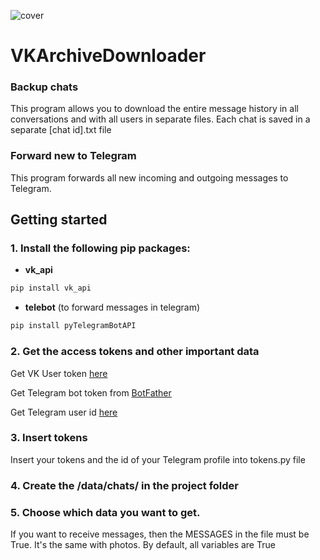 ![cover](https://github.com/RabbitsInIT/VKArchiveDownloader/assets/72883689/a8ab9bc0-7f15-4156-a581-1206f690f023)
# VKArchiveDownloader
### Backup chats
This program allows you to download the entire message history in all conversations and with all users in separate files. Each chat is saved in a separate [chat id].txt file
### Forward new to Telegram
This program forwards all new incoming and outgoing messages to Telegram.
## Getting started
### 1. Install the following pip packages:
- **vk_api**
```bash
pip install vk_api
```
- **telebot** (to forward messages in telegram)
```bash
pip install pyTelegramBotAPI
```
### 2. Get the access tokens and other important data
Get VK User token [here](https://vkhost.github.io/)

Get Telegram bot token from [BotFather](https://telegram.me/BotFather)

Get Telegram user id [here](https://t.me/userinfobot)
### 3. Insert tokens
Insert your tokens and the id of your Telegram profile into tokens.py file
### 4. Create the /data/chats/ in the project folder
### 5. Choose which data you want to get. 
If you want to receive messages, then the MESSAGES in the file must be True. It's the same with photos. 
By default, all variables are True
